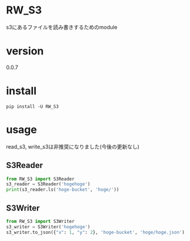 # RW_S3

s3にあるファイルを読み書きするためのmodule

# version

0.0.7

# install

```shell
pip install -U RW_S3
```
# usage

read_s3, write_s3は非推奨になりました(今後の更新なし)

## S3Reader

```python
from RW_S3 import S3Reader
s3_reader = S3Reader('hogehoge')
print(s3_reader.ls('hoge-bucket', 'hoge/'))
```

## S3Writer

```python
from RW_S3 import S3Writer
s3_writer = S3Writer('hogehoge')
s3_writer.to_json({"x": 1, "y": 2}, 'hoge-bucket', 'hoge/hoge.json')
```